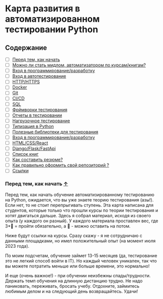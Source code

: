 # Карта развития в автоматизированном тестировании Python
## Содержание

 - [ ] [Перед тем, как начать]([#Перед-тем,-как-начать-](#https://github.com/berpress/qa-python-map/blob/main/README.md#%D0%BF%D0%B5%D1%80%D0%B5%D0%B4-%D1%82%D0%B5%D0%BC-%D0%BA%D0%B0%D0%BA-%D0%BD%D0%B0%D1%87%D0%B0%D1%82%D1%8C-))
 - [ ] [Можно ли стать мидлом, автоматизатором по курсам/книгам?](#Можно-ли-стать-?)
 - [ ] [Вход в программирование/разработку](#Вход)
 - [ ] [Вход в автотестирование](#Авто)
 - [ ] [HTTP/HTTPS](#HTTP)
 - [ ] [Docker](#Docker)
 - [ ] [Git](#Git)
 - [ ] [CI/CD](#Вход)
 - [ ] [SQL](#SQL)
 - [ ] [Фрймворки тестирования](#pytest)
 - [ ] [Отчеты в тестировании](#report)
 - [ ] [Нагрузочное тестирование](#load-testing)
 - [ ] [Типизация в Python](#type)
 - [ ] [Полезные библиотеки для тестирования](#lybrary)
 - [ ] [Вход в программирование/разработку](#Вход)
 - [ ] [HTML/CSS/React](#html)
 - [ ] [Django/Flask/FastApi](#beckend)
 - [ ] [Список книг](#books)
 - [ ] [Как составить резюме?](#cv)
 - [ ] [Как правильно оформить свой репозиторий ? ](#github)
 - [ ] [Ссылки](#sites)

### Перед тем, как начать [&uarr;](#Начало-)

Перед тем, как начать обучение автоматизированному тестированию на Python, ожидается, что вы уже знаете теорию тестирования (азы!). Если нет, то не стоит перепрыгивать ступень.
Эта карта написана для студентов, которые только что прошли курсы по теории тестирования и хотят двигаться дальше.
Здесь я собрал материал, исходя из своего опыта (у каждого он разный). У каждого материала проставлен вес, где 3*🚀 = пройти обязательно, а 🚀 - можно оставить на потом.

Ниже будут ссылки на курсы. Сразу скажу - я не сотрудничаю с данными площадками, но имел положительный опыт (на момент июля 2023 года).

По моим подсчетам, обучение займет 13-15 месяцев (да, тестирование это не легкий способ войти в IT). Но каждый человек уникален, так что вы можете потратить меньше или больше времени, это нормально!

И еще (очень важное!) - при обучении неизбежны спады/трудности. Держать темп обучения на длинную дистанцию трудно. Не надо паниковать, переживать, бросать учебу. Отдохните, займитесь любимым делом и на следующий день возвращайтесь.
Удачи!
